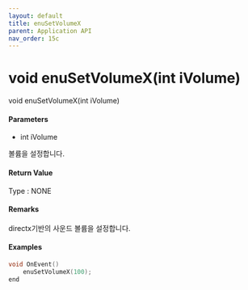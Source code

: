 ```yaml
---
layout: default
title: enuSetVolumeX
parent: Application API
nav_order: 15c
---
```

# void enuSetVolumeX\(int iVolume\)

void enuSetVolumeX\(int iVolume\)

#### Parameters

* int iVolume

볼륨을 설정합니다.

#### Return Value

Type :  NONE

#### Remarks

directx기반의 사운드 볼륨을 설정합니다.

#### Examples

```cpp
void OnEvent()
    enuSetVolumeX(100);
end
```



